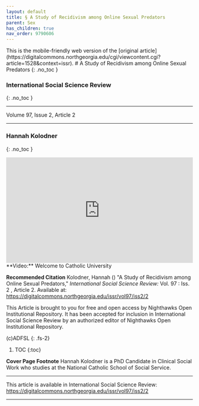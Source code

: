 ```yaml
---
layout: default
title: § A Study of Recidivism among Online Sexual Predators  
parent: Sex 
has_children: true
nav_order: 9790606
---
```

<style>
.dont-break-out {
  /* These are technically the same, but use both */
  overflow-wrap: break-word;
  word-wrap: break-word;

     -ms-word-break: break-all;
  /* This is the dangerous one in WebKit, as it breaks things wherever */
  word-break: break-all;
  /* Instead use this non-standard one: */
  word-break: break-word;
}

.youtube-container {
    position: relative;
    width: 100%;
    height: 0;
    padding-bottom: 56.25%;
}
.youtube-video {
    position: absolute;
    top: 0;
    left: 0;
    width: 100%;
    height: 100%;
}

</style>

<div class="dont-break-out" markdown="1">
This is the mobile-friendly web version of the [original article](https://digitalcommons.northgeorgia.edu/cgi/viewcontent.cgi?article=1528&context=issr).
# A Study of Recidivism among Online Sexual Predators
{: .no_toc }

### International Social Science Review
{: .no_toc }

***

 Volume 97, Issue 2, Article 2 

***



### Hannah Kolodner 
{: .no_toc }


<div class="youtube-container">
<iframe width="100%" src="https://www.youtube.com/embed/V_V1DMApWvY" title="YouTube video player" frameborder="0" allow="accelerometer; autoplay; clipboard-write; encrypted-media; gyroscope; picture-in-picture" allowfullscreen class="youtube-video"></iframe>
</div>
**Video:** Welcome to Catholic University 

**Recommended Citation**
Kolodner, Hannah () "A Study of Recidivism among Online Sexual Predators," *International Social Science Review:* Vol. 97 : Iss. 2 , Article 2. Available at: https://digitalcommons.northgeorgia.edu/issr/vol97/iss2/2 

This Article is brought to you for free and open access by Nighthawks Open Institutional Repository. It has been accepted for inclusion in International Social Science Review by an authorized editor of Nighthawks Open Institutional Repository.

(c)ADFSL
{: .fs-2}

1. TOC
{:toc}

**Cover Page Footnote**
Hannah Kolodner is a PhD Candidate in Clinical Social Work who studies at the National Catholic School of Social Service.

***
This article is available in International Social Science Review: https://digitalcommons.northgeorgia.edu/issr/vol97/iss2/2

***
</div>
